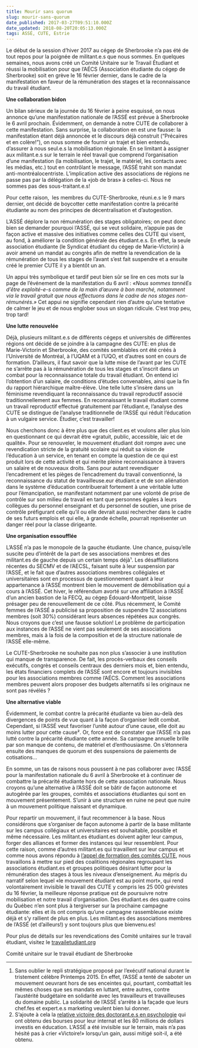 ```yaml
---
title: Mourir sans quorum
slug: mourir-sans-quorum
date_published: 2017-03-27T09:51:10.000Z
date_updated: 2018-08-20T20:05:13.000Z
tags: ASSÉ, CUTE, Estrie
---
```


Le début de la session d’hiver 2017 au cégep de Sherbrooke n’a pas été de tout repos pour la poignée de militant.e.s que nous sommes. En quelques semaines, nous avons créé un Comité Unitaire sur le Travail Étudiant et réussi la mobilisation pour que l’AÉCS (Association étudiante du cégep de Sherbrooke) soit en grève le 16 février dernier, dans le cadre de la manifestation en faveur de la rémunération des stages et la reconnaissance du travail étudiant.

**Une collaboration bidon**

Un bilan sérieux de la journée du 16 février à peine esquissé, on nous annonce qu’une manifestation nationale de l’ASSÉ est prévue à Sherbrooke le 6 avril prochain. Évidemment, on demande à notre CUTE de collaborer à cette manifestation. Sans surprise, la collaboration en est une fausse: la manifestation étant déjà annoncée et le discours déjà construit (“Précaires et en colère!”), on nous somme de fournir un trajet et bien entendu, d’assurer à nous seul.e.s la mobilisation régionale. En se limitant à assigner aux militant.e.s sur le terrain le réel travail que comprend l’organisation d’une manifestation (la mobilisation, le trajet, le matériel, les contacts avec les médias, etc.) tout en contrôlant le message, l’ASSÉ trahit son mandat anti-montréalocentriste. L’implication active des associations de régions ne passe pas par la délégation de la «job de bras» à celles-ci. Nous ne sommes pas des sous-traitant.e.s!

Pour cette raison,  les membres du CUTE-Sherbrooke, réuni.e.s le 9 mars dernier, ont décidé de boycotter cette manifestation contre la précarité étudiante au nom des principes de décentralisation et d’autogestion.

L’ASSÉ déplore la non rémunération des stages obligatoires; on peut donc bien se demander pourquoi l’ASSÉ, qui se veut solidaire, n’appuie pas de façon active et massive des initiatives comme celles des CUTE qui visent, au fond, à améliorer la condition générale des étudiant.e.s. En effet, la seule association étudiante (le Syndicat étudiant du cégep de Marie-Victorin) à avoir amené un mandat au congrès afin de mettre la revendication de la rémunération de tous les stages de l’avant s’est fait suspendre et a ensuite créé le premier CUTE il y a bientôt un an.

Un appui très symbolique et tardif peut bien sûr se lire en ces mots sur la page de l’événement de la manifestation du 6 avril : *«Nous sommes tannéEs d’être exploité-e-s comme de la main d’œuvre à bon marché, notamment via le travail gratuit que nous effectuons dans le cadre de nos stages non-rémunérés.»* Cet appui ne signifie cependant rien d’autre qu’une tentative de calmer le jeu et de nous englober sous un slogan ridicule. C’est trop peu, trop tard!

**Une lutte renouvelée**

Déjà, plusieurs militant.e.s de différents cégeps et universités de différentes régions ont décidé de se joindre à la campagne des CUTE: en plus de Marie-Victorin et Sherbrooke, des comités semblables ont été créés à l’Université de Montréal, à l’UQAM et à l’UQO, et d’autres sont en cours de formation. D’ailleurs, il faut savoir que la lutte mise de l’avant par les CUTE ne s’arrête pas à la rémunération de tous les stages et s’inscrit dans un combat pour la reconnaissance totale du travail étudiant. On entend ici l’obtention d’un salaire, de conditions d’études convenables, ainsi que la fin du rapport hiérarchique maître-élève. Une telle lutte s’insère dans un féminisme revendiquant la reconnaissance du travail reproductif associé traditionnellement aux femmes. En reconnaissant le travail étudiant comme un travail reproductif effectué gratuitement par l’étudiant.e, l’analyse des CUTE se distingue de l’analyse traditionnelle de l’ASSÉ qui réduit l’éducation à un vulgaire service. Étudier, c’est travailler!

Nous cherchons donc à être plus que des client.es et voulons aller plus loin en questionnant ce qui devrait être «gratuit, public, accessible, laïc et de qualité». Pour se renouveler, le mouvement étudiant doit rompre avec une revendication stricte de la gratuité scolaire qui réduit sa vision de l’éducation à un service, en tenant en compte la question de ce qui est produit lors de cette activité et qui mérite pleine reconnaissance à travers un salaire et de nouveaux droits. Sans pour autant revendiquer l’encadrement et les pièges de l’encadrement du travail conventionné, la reconnaissance du statut de travailleuse.eur étudiant.e et de son aliénation dans le système d’éducation contribuerait fortement à une véritable lutte pour l’émancipation, se manifestant notamment par une volonté de prise de contrôle sur son milieu de travail en tant que personnes égales à leurs collègues du personnel enseignant et du personnel de soutien, une prise de contrôle préfigurant celle qu’il ou elle devrait aussi rechercher dans le cadre de ses futurs emplois et qui elle, à grande échelle, pourrait représenter un danger réel pour la classe dirigeante.

**Une organisation essoufflée**

L’ASSÉ n’a pas le monopole de la gauche étudiante. Une chance, puisqu’elle suscite peu d’intérêt de la part de ses associations membres et des militant.es de gauche depuis un certain temps déjà¹. Les désaffiliations récentes du SECMV et de l’AECSL, faisant suite à leur suspension par l’ASSÉ, et le fait que d’autres associations membres collégiales et universitaires sont en processus de questionnement quant à leur appartenance à l’ASSÉ montrent bien le mouvement de démobilisation qui a cours à l’ASSÉ. Cet hiver, le référendum avorté sur une affiliation à l’ASSÉ d’un ancien bastion de la FECQ, au cégep Édouard-Montpetit, laisse présager peu de renouvellement de ce côté. Plus récemment, le Comité femmes de l’ASSÉ a publicisé sa proposition de suspendre 12 associations membres (soit 30%) considérant leurs absences répétées aux congrès. Nous croyons que c’est une fausse solution! Le problème de participation aux instances de l’ASSÉ ne vient pas seulement de ses associations membres, mais à la fois de la composition et de la structure nationale de l’ASSÉ elle-même. 

Le CUTE-Sherbrooke ne souhaite pas non plus s’associer à une institution qui manque de transparence. De fait, les procès-verbaux des conseils exécutifs, congrès et conseils centraux des derniers mois et, bien entendu, les états financiers complets de l’ASSÉ sont encore et toujours invisibles pour les associations membres comme l’AÉCS. Comment les associations membres peuvent alors proposer des budgets alternatifs si les originaux ne sont pas révélés ? 

**Une alternative viable**

Évidemment, le combat contre la précarité étudiante va bien au-delà des divergences de points de vue quant à la façon d’organiser ledit combat. Cependant, si l’ASSÉ veut favoriser l’unité autour d’une cause, elle doit au moins lutter pour cette cause². Or, force est de constater que l’ASSÉ n’a pas lutté contre la précarité étudiante cette année. Sa campagne annuelle brille par son manque de contenu, de matériel et d’enthousiasme. On s’étonnera ensuite des manques de quorum et des suspensions de paiements de cotisations…

En somme, un tas de raisons nous poussent à ne pas collaborer avec l’ASSÉ pour la manifestation nationale du 6 avril à Sherbrooke et à continuer de combattre la précarité étudiante hors de cette association nationale. Nous croyons qu’une alternative à l’ASSÉ doit se bâtir de façon autonome et autogérée par les groupes, comités et associations étudiantes qui sont en mouvement présentement. S’unir à une structure en ruine ne peut que nuire à un mouvement politique naissant et dynamique.

Pour repartir un mouvement, il faut recommencer à la base. Nous considérons que s’organiser de façon autonome à partir de la base militante sur les campus collégiaux et universitaires est souhaitable, possible et même nécessaire. Les militant.es étudiant.es doivent agiter leur campus, forger des alliances et former des instances qui leur ressemblent. Pour cette raison, comme d’autres militant.es qui travaillent sur leur campus et comme nous avons répondu à [l’appel de formation des comités CUTE](https://dissident.es/que-la-lutte-pour-la-remuneration-de-tous-les-stages-commence/), nous travaillons à mettre sur pied des coalitions régionales regroupant les associations étudiant.es et groupes politiques désirant lutter pour la rémunération des stages à tous les niveaux d’enseignement. Au mépris du narratif selon lequel «le mouvement étudiant est au point mort», qui rend volontairement invisible le travail des CUTE y compris les 25 000 grévistes du 16 février, la meilleure réponse pratique est de poursuivre notre mobilisation et notre travail d’organisation. Des étudiant.es des quatre coins du Québec n’en sont plus à tergiverser sur la prochaine campagne étudiante: elles et ils ont compris qu’une campagne rassembleuse existe déjà et s’y rallient de plus en plus. Les militant.es des associations membres de l’ASSÉ (et d’ailleurs!) y sont toujours plus que bienvenu.es!

Pour plus de détails sur les revendications des Comité unitaires sur le travail étudiant, visitez le [travailetudiant.org](http://travailetudiant.org/)

Comité unitaire sur le travail étudiant de Sherbrooke

---

1. Sans oublier le repli stratégique proposé par l’exécutif national durant le tristement célèbre Printemps 2015. En effet, l’ASSÉ a tenté de saboter un mouvement oeuvrant hors de ses enceintes qui, pourtant, combattait les mêmes choses que ses mandats en luttant, entre autres, contre l’austérité budgétaire en solidarité avec les travailleurs et travailleuses du domaine public. La solidarité de l’ASSÉ s’arrête à la façade que leurs chef.fes et expert.e.s marketing veulent bien lui donner.
2. S’ajoute à cela la [relative victoire des doctorant.e.s en psychologie](https://dissident.es/psychanalyse-dune-greve/) qui ont obtenu des bourses pour leur internat et les 80 millions de dollars investis en éducation. L’ASSÉ a été invisible sur le terrain, mais n’a pas hésité pas à crier «Victoire!» lorsqu’un gain, aussi mitigé soit-il, a été obtenu.
